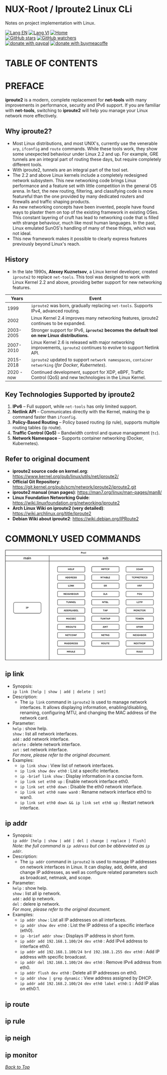 # NUX-Root / Iproute2 Linux CLi
Notes on project implementation with Linux.

[![Lang EN](https://img.shields.io/badge/lang-en-green)](Iproute2-CLi.md)
[![Lang VI](https://img.shields.io/badge/lang-vi-yellow)](Iproute2-CLi.vi.md)
[![Home](https://img.shields.io/badge/Main-blue)](../README.md)<br/>
[![GitHub stars](https://img.shields.io/github/stars/quachdoduy/NUX-Root?logo=GitHub&style=flat&color=red)](https://github.com/quachdoduy/NUX-Root/stargazers)
[![GitHub watchers](https://img.shields.io/github/watchers/quachdoduy/NUX-Root?logo=GitHub&style=flat&color=blue)](https://github.com/quachdoduy/NUX-Root/watchers)<br/>
[![donate with paypal](https://img.shields.io/badge/Like_it%3F-Donate!-green?logo=githubsponsors&logoColor=orange&style=flat)](https://paypal.me/quachdoduy)
[![donate with buymeacoffe](https://img.shields.io/badge/Like_it%3F-Donate!-blue?logo=githubsponsors&logoColor=orange&style=flat)](https://buymeacoffee.com/quachdoduy)

# TABLE OF CONTENTS


# PREFACE
**iproute2** is a modern, complete replacement for **net-tools** with many improvements in performance, security and IPv6 support. If you are familiar with **net-tools**, switching to **iproute2** will help you manage your Linux network more effectively.

## Why iproute2?
- Most Linux distributions, and most UNIX's, currently use the venerable `arp`, `ifconfig` and `route` commands. While these tools work, they show some unexpected behaviour under Linux 2.2 and up. For example, GRE tunnels are an integral part of routing these days, but require completely different tools.
- With iproute2, tunnels are an integral part of the tool set.
- The 2.2 and above Linux kernels include a completely redesigned network subsystem. This new networking code brings Linux performance and a feature set with little competition in the general OS arena. In fact, the new routing, filtering, and classifying code is more featureful than the one provided by many dedicated routers and firewalls and traffic shaping products.
- As new networking concepts have been invented, people have found ways to plaster them on top of the existing framework in existing OSes. This constant layering of cruft has lead to networking code that is filled with strange behaviour, much like most human languages. In the past, Linux emulated SunOS's handling of many of these things, which was not ideal.
- This new framework makes it possible to clearly express features previously beyond Linux's reach.

## History
- In the late 1990s, **Alexey Kuznetsov**, a Linux kernel developer, created `iproute2` to replace `net-tools`. This tool was designed to work with Linux Kernel 2.2 and above, providing better support for new networking features.

| Years | Event |
|-------|------------------------------------------------------------------------------------|
| 1999  | `iproute2` was born, gradually replacing `net-tools`. Supports IPv4, advanced routing. |
| 2002  | Linux Kernel 2.4 improves many networking features, iproute2 continues to be expanded. |
| 2003-2005 | Stronger support for IPv6, **`iproute2` becomes the default tool on new Linux distributions.** |
| 2007-2010 | Linux Kernel 2.6 is released with major networking improvements, `iproute2` continues to evolve to support Netlink API. |
| 2015-2018 | `iproute2` updated to support `network namespaces`, `container networking` (*for Docker, Kubernetes*). |
| 2020 - now | Continued development, support for XDP, eBPF, Traffic Control (QoS) and new technologies in the Linux Kernel. |

## Key Technologies Supported by iproute2
1. **IPv6** – Full support, while `net-tools` has only limited support.
2. **Netlink API** – Communicates directly with the Kernel, making the ip command faster than `ifconfig`.
3. **Policy-Based Routing** – Policy based routing (ip rule), supports multiple routing tables (ip route).
4. **Traffic Control (QoS)** – Bandwidth control and queue management (`tc`).
5. **Network Namespace** – Supports container networking (Docker, Kubernetes).

## Refer to original document
- **iproute2 source code on kernel.org**: https://www.kernel.org/pub/linux/utils/net/iproute2/
- **Official Git Repository**:  https://git.kernel.org/pub/scm/network/iproute2/iproute2.git
- **iproute2 manual (man pages)**: https://man7.org/linux/man-pages/man8/
- **Linux Foundation Networking Guide**: https://wiki.linuxfoundation.org/networking/iproute2
- **Arch Linux Wiki on iproute2 (very detailed)**: https://wiki.archlinux.org/title/Iproute2
- **Debian Wiki about iproute2**: https://wiki.debian.org/IPRoute2

# COMMONLY USED COMMANDS

![Overview](../assets/images/IPRoute2.png "Overview")

## ip link
- Synopsis:<br>
    `ip link [help | show | add | delete | set]`<br>
- Description:
    - The `ip link` command in `iproute2` is used to manage network interfaces. It allows displaying information, enabling/disabling, renaming, configuring MTU, and changing the MAC address of the network card.
- Parameter:<br>
    `help` : show help.<br>
    `show` : list all network interfaces.<br>
    `add` : add network interface.<br>
    `delete` : delete network interface.<br>
    `set` : set network interface.<br>
    *For more, please refer to the original document.*
- Examples:
    - `ip link show` : View list of network interfaces.
    - `ip link show dev eth0` : List a specific interface.
    - `ip -brief link show` : Display information in a concise form.
    - `ip link set eth0 up` : Enable network interface eth0.
    - `ip link set eth0 down` : Disable the eth0 network interface.
    - `ip link set eth0 name wan0` : Rename network interface eth0 to wan0.
    - `ip link set eth0 down && ip link set eth0 up` : Restart network interface.

## ip addr
- Synopsis:<br>
    `ip addr [help | show | add | del | change | replace | flush]`<br>
    *Note: the full command is `ip address` but can be abbreviated as `ip addr`.*
- Description:
    - The `ip addr` command in `iproute2` is used to manage IP addresses on network interfaces in Linux. It can display, add, delete, and change IP addresses, as well as configure related parameters such as broadcast, netmask, and scope.
- Parameter:<br>
    `help` : show help.<br>
    `show` : list all ip network.<br>
    `add` : add ip network.<br>
    `del` : delere ip network.<br>
    *For more, please refer to the original document.*
- Examples:
    - `ip addr show` : List all IP addresses on all interfaces.
    - `ip addr show dev eth0` :  List the IP address of a specific interface (eth0).
    - `ip -brief addr show` : Displays IP address in short form.
    - `ip addr add 192.168.1.100/24 dev eth0` : Add IPv4 address to interface eth0.
    - `ip addr add 192.168.1.100/24 brd 192.168.1.255 dev eth0` : Add IP address with specific broadcast.
    - `ip addr del 192.168.1.100/24 dev eth0` : Remove IPv4 address from eth0.
    - `ip addr flush dev eth0` : Delete all IP addresses on eth0.
    - `ip addr show | grep dynamic` : View address assigned by DHCP.
    - `ip addr add 192.168.2.100/24 dev eth0 label eth0:1` : Add IP alias on eth0:1.

## ip route

## ip rule

## ip neigh

## ip monitor

*[Back to Top](#nux-root--iproute2-linux-cli)*